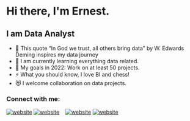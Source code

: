 # Hi there, I'm Ernest.


## I am Data Analyst 

- 🔭 This quote “In God we trust, all others bring data” by W. Edwards Deming inspires my data journey
- 🌱 I am currently learning everything data related. 
- 🥅 My goals in 2022: Work on at least 50 projects.
- ⚡ What you should know, I love BI and chess!
- 😻 I welcome collaboration on data projects.

### Connect with me:

[![website](./img/twitter-light.svg)](https://twitter.com/ernestedim)
[![website](./img/twitter-dark.svg)](https://twitter.com/ernestedim)
&nbsp;&nbsp;
[![website](./img/linkedin-light.svg)](https://linkedin.com/in/ernestedim)
[![website](./img/linkedin-dark.svg)](https://linkedin.com/in/ernestedim)


[twitter]: https://twitter.com/ernestedim
[linkedin]: https://linkedin.com/in/ernestedim
